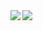 <a href="https://github.com/Nimaw/">
  <img align="left" src="https://github-readme-stats.vercel.app/api?username=Nimaw&show_icons=true&hide=stars&icon_color=0366d6&line_height=30&include_all_commits" />
</a>
<a href="https://github.com/Nimaw/">
  <img align="left" src="https://github-readme-stats.vercel.app/api/top-langs/?username=Nimaw" />
</a>
